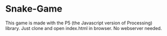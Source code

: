 # Snake-Game
This game is made with the P5 (the Javascript version of Processing) library.
Just clone and open index.html in browser. No webserver needed.